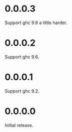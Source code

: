 # 0.0.0.3

Support ghc 9.6 a little harder.


# 0.0.0.2

Support ghc 9.6.


# 0.0.0.1

Support ghc 9.2.


# 0.0.0.0

Initial release.

